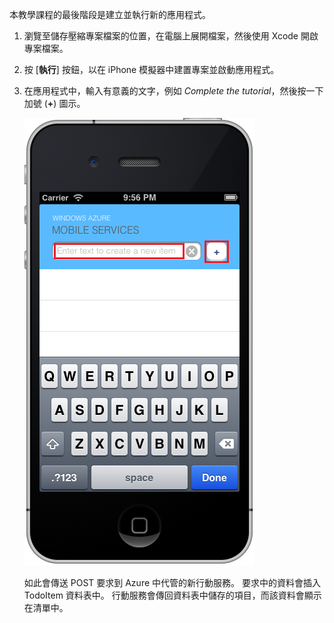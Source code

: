 

本教學課程的最後階段是建立並執行新的應用程式。

1. 瀏覽至儲存壓縮專案檔案的位置，在電腦上展開檔案，然後使用 Xcode 開啟專案檔案。

2. 按 [**執行**] 按鈕，以在 iPhone 模擬器中建置專案並啟動應用程式。

3. 在應用程式中，輸入有意義的文字，例如 _Complete the tutorial_，然後按一下加號 (**+**) 圖示。

    ![](./media/mobile-services-ios-run-app/mobile-quickstart-startup-ios.png)

    如此會傳送 POST 要求到 Azure 中代管的新行動服務。 要求中的資料會插入 TodoItem 資料表中。 行動服務會傳回資料表中儲存的項目，而該資料會顯示在清單中。

    </div>





